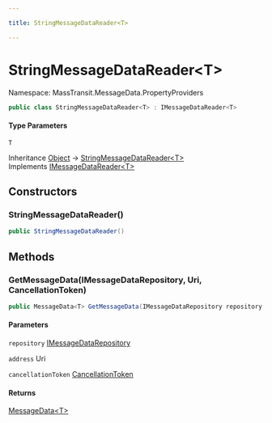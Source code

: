 ```yaml
---

title: StringMessageDataReader<T>

---
```


# StringMessageDataReader\<T\>

Namespace: MassTransit.MessageData.PropertyProviders

```csharp
public class StringMessageDataReader<T> : IMessageDataReader<T>
```

#### Type Parameters

`T`<br/>

Inheritance [Object](https://learn.microsoft.com/en-us/dotnet/api/system.object) → [StringMessageDataReader\<T\>](../masstransit-messagedata-propertyproviders/stringmessagedatareader-1)<br/>
Implements [IMessageDataReader\<T\>](../masstransit-messagedata-propertyproviders/imessagedatareader-1)

## Constructors

### **StringMessageDataReader()**

```csharp
public StringMessageDataReader()
```

## Methods

### **GetMessageData(IMessageDataRepository, Uri, CancellationToken)**

```csharp
public MessageData<T> GetMessageData(IMessageDataRepository repository, Uri address, CancellationToken cancellationToken)
```

#### Parameters

`repository` [IMessageDataRepository](../../masstransit-abstractions/masstransit/imessagedatarepository)<br/>

`address` Uri<br/>

`cancellationToken` [CancellationToken](https://learn.microsoft.com/en-us/dotnet/api/system.threading.cancellationtoken)<br/>

#### Returns

[MessageData\<T\>](../../masstransit-abstractions/masstransit/messagedata-1)<br/>
